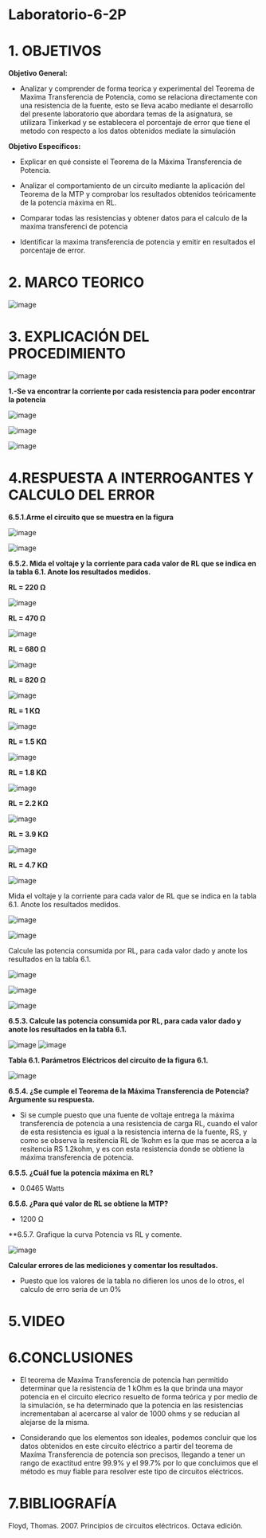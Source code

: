 # Laboratorio-6-2P

# 1. OBJETIVOS 

**Objetivo General:**

* Analizar y comprender de forma teorica y experimental del Teorema de Maxima Transferencia de Potencia, como se relaciona directamente con una resistencia de la fuente, esto se lleva acabo mediante el desarrollo del presente laboratorio que abordara temas de la asignatura, se utilizara Tinkerkad y se establecera el porcentaje de error que tiene el metodo con respecto a los datos obtenidos mediate la simulación

**Objetivo Específicos:**

* Explicar en qué consiste el Teorema de la Máxima Transferencia de Potencia.

* Analizar el comportamiento de un circuito mediante la aplicación del Teorema de la MTP y comprobar los resultados obtenidos teóricamente de la potencia máxima en RL.

* Comparar todas las resistencias y obtener datos para el calculo de la maxima transferenci de potencia

* Identificar la maxima transferencia de potencia y emitir en resultados el porcentaje de error.

# 2. MARCO TEORICO 

![image](https://user-images.githubusercontent.com/105617383/178372298-9facded0-6e6d-45ae-b6e6-35d2d56030ae.png)

# 3. EXPLICACIÓN DEL PROCEDIMIENTO 

![image](https://user-images.githubusercontent.com/105617383/178373164-28a88401-9106-4646-91a6-3398fb6c7aa1.png)

**1.-Se va encontrar la corriente por cada resistencia para poder encontrar la potencia**

![image](https://user-images.githubusercontent.com/105617383/178399053-1f47e183-caf0-4d9f-a4b7-30a9f343ced5.png)

![image](https://user-images.githubusercontent.com/105617383/178400325-347ff141-3014-4476-9d69-0c2a247ef4a3.png)

![image](https://user-images.githubusercontent.com/105617383/178401729-a3ac1dd6-41ae-4e90-a5e6-dd58295002cd.png)


# 4.RESPUESTA A INTERROGANTES Y CALCULO DEL ERROR

**6.5.1.Arme el circuito que se muestra en la figura** 

![image](https://user-images.githubusercontent.com/105617383/178373164-28a88401-9106-4646-91a6-3398fb6c7aa1.png)

![image](https://user-images.githubusercontent.com/105617383/178374572-99f1f463-2cc1-4cb3-b659-faac5f5354b1.png)

**6.5.2. Mida el voltaje y la corriente para cada valor de RL que se indica en la tabla 6.1. Anote los resultados medidos.**

**RL = 220 Ω**

![image](https://user-images.githubusercontent.com/105617383/178374852-e3970530-835a-4f5a-8450-79e849461e35.png)

**RL = 470 Ω**

![image](https://user-images.githubusercontent.com/105617383/178374946-21b0a176-24a0-485a-b8a3-d0adf57969b6.png)

**RL = 680 Ω**

![image](https://user-images.githubusercontent.com/105617383/178375243-920b38e1-3d47-48f0-935b-4962ef7effc1.png)

**RL = 820 Ω**

![image](https://user-images.githubusercontent.com/105617383/178375335-8d54be43-4019-49c6-b62d-ee4ec2ecd6af.png)

**RL = 1 KΩ**

![image](https://user-images.githubusercontent.com/105617383/178375496-9740a6d5-0232-452a-8314-e4ebd64d1d1c.png)

**RL = 1.5 KΩ**

![image](https://user-images.githubusercontent.com/105617383/178375538-3b90ad94-78db-4aeb-97a8-1107e587edc8.png)

**RL = 1.8 KΩ**

![image](https://user-images.githubusercontent.com/105617383/178375579-cc7efb6c-eb3a-4403-8a2a-aff359ded323.png)

**RL = 2.2 KΩ**

![image](https://user-images.githubusercontent.com/105617383/178375782-ff4190ff-ad16-4943-97ac-7b0abf082dd2.png)

**RL = 3.9 KΩ**

![image](https://user-images.githubusercontent.com/105617383/178375823-92823a6b-8007-48bc-acfb-082da145f3f6.png)

**RL = 4.7 KΩ**

![image](https://user-images.githubusercontent.com/105617383/178375859-ff995dc2-c6c1-4ec8-bad2-8b8dd0703476.png)

Mida el voltaje y la corriente para cada valor de RL que se indica en la tabla 6.1. Anote los resultados medidos.

![image](https://user-images.githubusercontent.com/105617383/178509870-ddcff005-0173-448f-a0c7-0c79865dd9eb.png)

![image](https://user-images.githubusercontent.com/105617383/178512154-d10fd118-a223-42e2-8791-758b1af1ebee.png)

Calcule las potencia consumida por RL, para cada valor dado y anote los resultados en la tabla 6.1.

![image](https://user-images.githubusercontent.com/105617383/178527435-8cad0e5a-0e91-4689-bbcf-64189c3687dc.png)

![image](https://user-images.githubusercontent.com/105617383/178512206-fffd1820-314d-46a2-805e-ded9cef20b3a.png)

![image](https://user-images.githubusercontent.com/105617383/178512230-f3123c08-5fd2-4d57-92b5-cb871054a4a1.png)

**6.5.3. Calcule las potencia consumida por RL, para cada valor dado y anote los resultados en la tabla 6.1.**

![image](https://user-images.githubusercontent.com/105617383/178403244-cc11fa74-0725-44dd-8a60-a05596296bee.png)
![image](https://user-images.githubusercontent.com/105617383/178403271-1dc06327-f69e-488a-a80a-bb34f074ee2f.png)

**Tabla 6.1. Parámetros Eléctricos del circuito de la figura 6.1.**

![image](https://user-images.githubusercontent.com/105617383/178403639-7a8ab3ee-a8f5-4175-96e8-b90d7f0bf551.png)

**6.5.4. ¿Se cumple el Teorema de la Máxima Transferencia de Potencia? Argumente su
respuesta.**

* Si se cumple puesto que una fuente de voltaje entrega la máxima transferencia de potencia a una resistencia de carga RL, cuando el valor de esta resistencia es igual a la resistencia interna de la fuente, RS, y como se observa la resitencia RL de 1kohm es la que mas se acerca a la resitencia RS 1.2kohm, y es con esta resistencia donde se obtiene la máxima transferencia de potencia.


**6.5.5. ¿Cuál fue la potencia máxima en RL?**

* 0.0465 Watts

**6.5.6. ¿Para qué valor de RL se obtiene la MTP?**

* 1200 Ω

**6.5.7. Grafique la curva Potencia vs RL y comente.

![image](https://user-images.githubusercontent.com/105671763/178550200-cd43b043-8133-4c6d-a796-4387ee874b4a.png)

**Calcular errores de las mediciones y comentar los resultados.**

* Puesto que los valores de la tabla no difieren los unos de lo otros, el calculo de erro seria de un 0%


# 5.VIDEO


# 6.CONCLUSIONES

* El teorema de Maxíma Transferencia de potencia han permitido determinar que la resistencia de 1 kOhm es la que brinda una mayor potencia en el circuito elecrico resuelto de forma teórica y por medio de la simulación, se ha determinado que la potencia en las resistencias incrementaban al acercarse al valor de 1000 ohms y se reducian al alejarse de la misma.

* Considerando que los elementos son ideales, podemos concluir que los datos obtenidos en este circuito eléctrico a partir del teorema de Maxíma Transferencia de potencia son precisos, llegando a tener un rango de exactitud entre 99.9% y el 99.7% por lo que concluimos que el método es muy fiable para resolver este tipo de circuitos eléctricos.
# 7.BIBLIOGRAFÍA

Floyd, Thomas. 2007. Principios de circuitos eléctricos. Octava edición.



